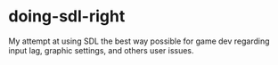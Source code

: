 # doing-sdl-right
My attempt at using SDL the best way possible for game dev regarding input lag, graphic settings, and others user issues.
